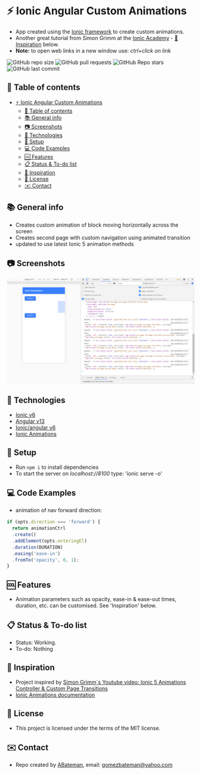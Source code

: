 # :zap: Ionic Angular Custom Animations

* App created using the [Ionic framework](https://ionicframework.com/docs) to create custom animations.
* Another great tutorial from Simon Grimm at the [Ionic Academy](https://ionicacademy.com) - [:clap: Inspiration](#clap-inspiration) below.
* **Note:** to open web links in a new window use: _ctrl+click on link_

![GitHub repo size](https://img.shields.io/github/repo-size/AndrewJBateman/ionic-angular-customAnim?style=plastic)
![GitHub pull requests](https://img.shields.io/github/issues-pr/AndrewJBateman/ionic-angular-customAnim?style=plastic)
![GitHub Repo stars](https://img.shields.io/github/stars/AndrewJBateman/ionic-angular-customAnim?style=plastic)
![GitHub last commit](https://img.shields.io/github/last-commit/AndrewJBateman/ionic-angular-customAnim?style=plastic)

## :page_facing_up: Table of contents

* [:zap: Ionic Angular Custom Animations](#zap-ionic-angular-custom-animations)
  * [:page_facing_up: Table of contents](#page_facing_up-table-of-contents)
  * [:books: General info](#books-general-info)
  * [:camera: Screenshots](#camera-screenshots)
  * [:signal_strength: Technologies](#signal_strength-technologies)
  * [:floppy_disk: Setup](#floppy_disk-setup)
  * [:computer: Code Examples](#computer-code-examples)
  * [:cool: Features](#cool-features)
  * [:clipboard: Status & To-do list](#clipboard-status--to-do-list)
  * [:clap: Inspiration](#clap-inspiration)
  * [:file_folder: License](#file_folder-license)
  * [:envelope: Contact](#envelope-contact)

## :books: General info

* Creates custom animation of block moving horizontally across the screen
* Creates second page with custom navigation using animated transition
* updated to use latest Ionic 5 animation methods

## :camera: Screenshots

![image](./img/anim.png)

## :signal_strength: Technologies

* [Ionic v6](https://ionicframework.com/)
* [Angular v13](https://angular.io/)
* [Ionic/angular v6](https://www.npmjs.com/package/@ionic/angular)
* [Ionic Animations](https://ionicframework.com/docs/utilities/animations)

## :floppy_disk: Setup

* Run `npm i` to install dependencies
* To start the server on _localhost://8100_ type: 'ionic serve -o'

## :computer: Code Examples

* animation of nav forward direction:

```typescript
if (opts.direction === 'forward') {
  return animationCtrl
  .create()
  .addElement(opts.enteringEl)
  .duration(DURATION)
  .easing('ease-in')
  .fromTo('opacity', 0, 1);
}
```

## :cool: Features

* Animation parameters such as opacity, ease-in & ease-out times, duration, etc. can be customised. See 'Inspiration' below.

## :clipboard: Status & To-do list

* Status: Working.
* To-do: Nothing

## :clap: Inspiration

* Project inspired by [Simon Grimm´s Youtube video: Ionic 5 Animations Controller & Custom Page Transitions](https://www.youtube.com/watch?v=12myW2oJHU4&t=57s)
* [Ionic Animations documentation](https://ionicframework.com/docs/utilities/animations)

## :file_folder: License

* This project is licensed under the terms of the MIT license.

## :envelope: Contact

* Repo created by [ABateman](https://github.com/AndrewJBateman), email: gomezbateman@yahoo.com

